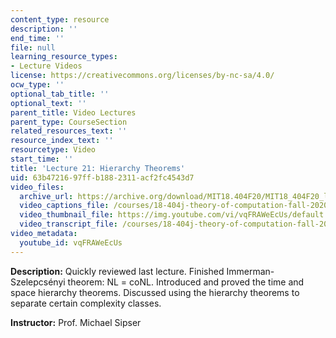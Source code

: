 ```yaml
---
content_type: resource
description: ''
end_time: ''
file: null
learning_resource_types:
- Lecture Videos
license: https://creativecommons.org/licenses/by-nc-sa/4.0/
ocw_type: ''
optional_tab_title: ''
optional_text: ''
parent_title: Video Lectures
parent_type: CourseSection
related_resources_text: ''
resource_index_text: ''
resourcetype: Video
start_time: ''
title: 'Lecture 21: Hierarchy Theorems'
uid: 63b47216-97ff-b188-2311-acf2fc4543d7
video_files:
  archive_url: https://archive.org/download/MIT18.404F20/MIT18_404F20_lec21_300k.mp4
  video_captions_file: /courses/18-404j-theory-of-computation-fall-2020/fcaaf51962145ac0abfd05dddd2b703a_vqFRAWeEcUs.vtt
  video_thumbnail_file: https://img.youtube.com/vi/vqFRAWeEcUs/default.jpg
  video_transcript_file: /courses/18-404j-theory-of-computation-fall-2020/5f10f0b037667fb9a9eda63833093400_vqFRAWeEcUs.pdf
video_metadata:
  youtube_id: vqFRAWeEcUs
---
```


**Description:** Quickly reviewed last lecture. Finished Immerman-Szelepcsényi theorem: NL = coNL. Introduced and proved the time and space hierarchy theorems. Discussed using the hierarchy theorems to separate certain complexity classes.

**Instructor:** Prof. Michael Sipser

